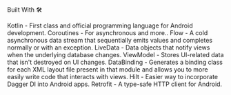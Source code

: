 Built With 🛠

Kotlin - First class and official programming language for Android development.
Coroutines - For asynchronous and more..
Flow - A cold asynchronous data stream that sequentially emits values and completes normally or with an exception.
LiveData - Data objects that notify views when the underlying database changes.
ViewModel - Stores UI-related data that isn't destroyed on UI changes.
DataBinding - Generates a binding class for each XML layout file present in that module and allows you to more easily write code that interacts with views.
Hilt - Easier way to incorporate Dagger DI into Android apps.
Retrofit - A type-safe HTTP client for Android.
